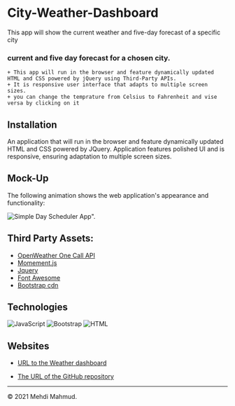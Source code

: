 # City-Weather-Dashboard
This app will show the current weather and five-day forecast of a specific city 
### current and five day forecast for a chosen city. 
```
+ This app will run in the browser and feature dynamically updated HTML and CSS powered by jQuery using Third-Party APIs.
+ It is responsive user interface that adapts to multiple screen sizes.
+ you can change the temprature from Celsius to Fahrenheit and vise versa by clicking on it
```

## Installation

An application that will run in the browser and feature dynamically updated HTML and CSS powered by JQuery. Application features polished UI and is responsive, ensuring adaptation to multiple screen sizes.

## Mock-Up

The following animation shows the web application's appearance and functionality:

![Simple Day Scheduler App".](./assets/screen.gif)

## Third Party Assets:
* [OpenWeather One Call API](https://openweathermap.org/api/one-call-api)
* [Momement.js](https://momentjs.com/)
* [Jquery](https://code.jquery.com/jquery-3.4.1.min.js)
* [Font Awesome](https://fontawesome.com/)
* [Bootstrap cdn](https://stackpath.bootstrapcdn.com/bootstrap/4.3.1/css/bootstrap.min.css)

## Technologies

![JavaScript](https://img.shields.io/badge/javascript-%23323330.svg?style=for-the-badge&logo=javascript&logoColor=%23F7DF1E)
![Bootstrap](https://img.shields.io/badge/bootstrap-%23563D7C.svg?style=for-the-badge&logo=bootstrap&logoColor=white)
![HTML](http://badges.strava.com/logo-strava.png)
## Websites
* [URL to the Weather dashboard](https://mehdimahmud79.github.io/WeatherDashboard/)

* [The URL of the GitHub repository](https://github.com/MehdiMahmud79/WeatherDashboard)

- - -
© 2021 Mehdi Mahmud.
